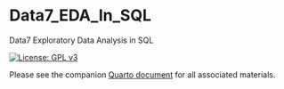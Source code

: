 # Data7_EDA_In_SQL
Data7 Exploratory Data Analysis in SQL

[![License: GPL v3](https://img.shields.io/badge/License-GPLv3-blue.svg)](https://www.gnu.org/licenses/gpl-3.0)

Please see the companion [Quarto document](https://gchism94.github.io/Data7_EDA_In_SQL/) for all associated materials.
